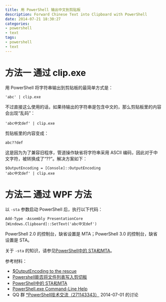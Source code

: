 ```yaml
---
title: 用 PowerShell 输出中文到剪贴板
description: Forward Chinese Text into Clipboard with PowerShell
date: 2014-07-21 18:30:27
categories:
- powershell
- text
tags:
- powershell
- text
---
```

# 方法一 通过 clip.exe

用 PowerShell 将字符串输出到剪贴板的最简单方式是：

    'abc' | clip.exe

不过直接这么使用的话，如果待输出的字符串是包含中文的，那么剪贴板里的内容会出现“乱码”：

    'abc中文def' | clip.exe

剪贴板里的内容变成：

    abc??def

这是因为为了兼容旧程序，管道操作缺省将字符串采用 ASCII 编码，因此对于中文字符，被转换成了“??”。解决方案如下：

    $OutputEncoding = [Console]::OutputEncoding
    'abc中文def' | clip.exe

# 方法二 通过 WPF 方法

以 `-sta` 参数启动 PowerShell 后，执行以下代码：

    Add-Type -Assembly PresentationCore
    [Windows.Clipboard]::SetText('abc中文def')

PowerShell 2.0 的控制台，缺省设置是 MTA；PowerShell 3.0 的控制台，缺省设置是 STA。

关于 `-sta` 的知识，请参见[PowerShell中的 STA和MTA](http://www.pstips.net/powershell-sta-and-mta.html)。

参考材料：
- [$OutputEncoding to the rescue](http://blogs.msdn.com/b/powershell/archive/2006/12/11/outputencoding-to-the-rescue.aspx)
- [Powershell能否将文件列表写入剪切板](http://bathome.net/thread-30850-1-1.html)
- [PowerShell中的 STA和MTA](http://www.pstips.net/powershell-sta-and-mta.html)
- [PowerShell.exe Command-Line Help](http://technet.microsoft.com/zh-cn/library/hh847736.aspx)
- QQ 群 [*PowerShell技术交流（271143343）](http://url.cn/Jq5bta) 2014-07-01 的讨论
